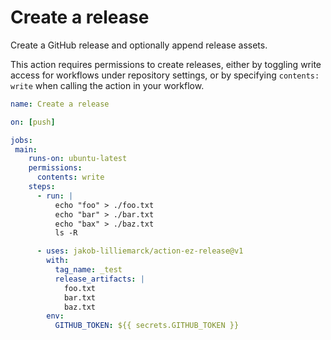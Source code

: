 # Create a release
Create a GitHub release and optionally append release assets.

This action requires permissions to create releases, either by toggling write access for workflows under repository settings, or by specifying `contents: write` when calling the action in your workflow.

```yml
name: Create a release

on: [push]

jobs:
 main:
    runs-on: ubuntu-latest
    permissions:
      contents: write
    steps:
      - run: |
          echo "foo" > ./foo.txt
          echo "bar" > ./bar.txt
          echo "bax" > ./baz.txt
          ls -R

      - uses: jakob-lilliemarck/action-ez-release@v1
        with:
          tag_name: _test
          release_artifacts: |
            foo.txt
            bar.txt
            baz.txt
        env:
          GITHUB_TOKEN: ${{ secrets.GITHUB_TOKEN }}
```